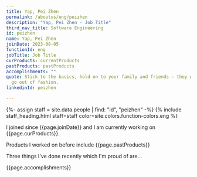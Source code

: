 ```yaml
---
title: Yap, Pei Zhen
permalink: /aboutus/eng/peizhen
description: "Yap, Pei Zhen - Job Title"
third_nav_title: Software Engineering
id: peizhen
name: Yap, Pei Zhen
joinDate: 2023-08-05
functionId: eng
jobTitle: Job Title
curProducts: currentProducts
pastProducts: pastProducts
accomplishments: ""
quote: Stick to the basics, hold on to your family and friends – they will never
  go out of fashion.
linkedinId: peizhen

---
```


{%- assign staff = site.data.people | find: "id", "peizhen" -%}
{% include staff_heading.html staff=staff color=site.colors.function-colors.eng %}

<p>I joined since {{page.joinDate}} and I am currently working on {{page.curProducts}}.</p>

<p>Products I worked on before include {{page.pastProducts}}</p>

<p>Three things I've done recently which I'm proud of are...</p>
{{page.accomplishments}}
